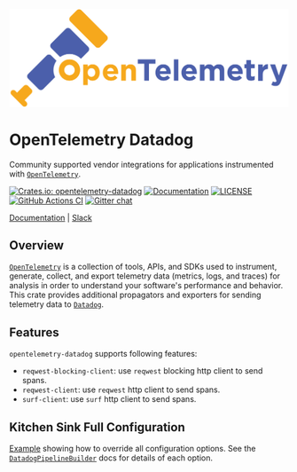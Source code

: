 ![OpenTelemetry — An observability framework for cloud-native software.][splash]

[splash]: https://raw.githubusercontent.com/open-telemetry/opentelemetry-rust/main/assets/logo-text.png

# OpenTelemetry Datadog

Community supported vendor integrations for applications instrumented with [`OpenTelemetry`].

[![Crates.io: opentelemetry-datadog](https://img.shields.io/crates/v/opentelemetry-datadog.svg)](https://crates.io/crates/opentelemetry-datadog)
[![Documentation](https://docs.rs/opentelemetry-datadog/badge.svg)](https://docs.rs/opentelemetry-datadog)
[![LICENSE](https://img.shields.io/crates/l/opentelemetry-datadog)](./LICENSE)
[![GitHub Actions CI](https://github.com/open-telemetry/opentelemetry-rust/workflows/CI/badge.svg)](https://github.com/open-telemetry/opentelemetry-rust/actions?query=workflow%3ACI+branch%3Amain)
[![Gitter chat](https://img.shields.io/badge/gitter-join%20chat%20%E2%86%92-brightgreen.svg)](https://gitter.im/open-telemetry/opentelemetry-rust)

[Documentation](https://docs.rs/opentelemetry-datadog) |
[Slack](https://cloud-native.slack.com/archives/C03GDP0H023)

## Overview

[`OpenTelemetry`] is a collection of tools, APIs, and SDKs used to instrument,
generate, collect, and export telemetry data (metrics, logs, and traces) for
analysis in order to understand your software's performance and behavior. This
crate provides additional propagators and exporters for sending telemetry data
to [`Datadog`].

## Features

`opentelemetry-datadog` supports following features:

- `reqwest-blocking-client`: use `reqwest` blocking http client to send spans.
- `reqwest-client`: use `reqwest` http client to send spans.
- `surf-client`: use `surf` http client to send spans.


## Kitchen Sink Full Configuration

 [Example]((https://docs.rs/opentelemetry-datadog/latest/opentelemetry_datadog/#kitchen-sink-full-configuration)) showing how to override all configuration options. See the
 [`DatadogPipelineBuilder`] docs for details of each option.

 [`DatadogPipelineBuilder`]: https://docs.rs/opentelemetry-datadog/latest/opentelemetry_datadog/struct.DatadogPipelineBuilder.html

[`Datadog`]: https://www.datadoghq.com/
[`OpenTelemetry`]: https://crates.io/crates/opentelemetry
